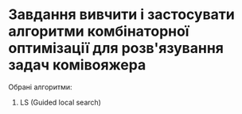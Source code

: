 # Завдання вивчити і застосувати алгоритми комбінаторної оптимізації для розв'язування задач комівояжера

Обрані алгоритми:
1. LS (Guided local search)